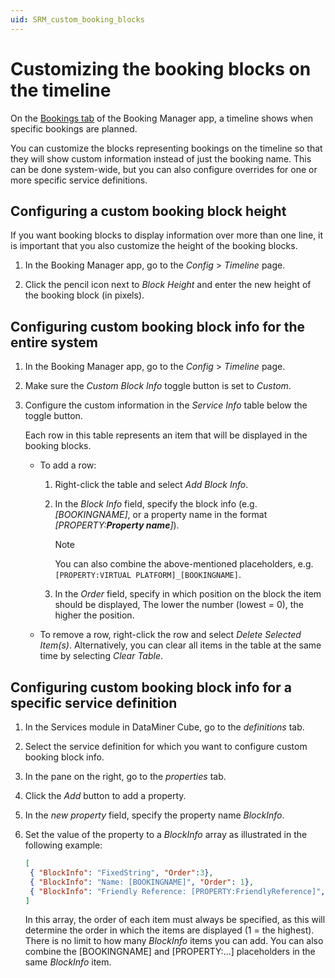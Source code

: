 ```yaml
---
uid: SRM_custom_booking_blocks
---
```


# Customizing the booking blocks on the timeline

On the [Bookings tab](xref:Booking_Manager_Bookings_tab) of the Booking Manager app, a timeline shows when specific bookings are planned.

You can customize the blocks representing bookings on the timeline so that they will show custom information instead of just the booking name. This can be done system-wide, but you can also configure overrides for one or more specific service definitions.

## Configuring a custom booking block height

<!-- RN 29991 -->

If you want booking blocks to display information over more than one line, it is important that you also customize the height of the booking blocks.

1. In the Booking Manager app, go to the *Config* > *Timeline* page.

1. Click the pencil icon next to *Block Height* and enter the new height of the booking block (in pixels).

## Configuring custom booking block info for the entire system

1. In the Booking Manager app, go to the *Config* > *Timeline* page.

1. Make sure the *Custom Block Info* toggle button is set to *Custom*.

1. Configure the custom information in the *Service Info* table below the toggle button.

   Each row in this table represents an item that will be displayed in the booking blocks.

   - To add a row:

     1. Right-click the table and select *Add Block Info*.

     1. In the *Block Info* field, specify the block info (e.g. *\[BOOKINGNAME\]*, or a property name in the format *\[PROPERTY:**Property name**\]*).

        > [!NOTE]
        > You can also combine the above-mentioned placeholders, e.g. `[PROPERTY:VIRTUAL PLATFORM]_[BOOKINGNAME]`. <!-- RN 28995 -->

     1. In the *Order* field, specify in which position on the block the item should be displayed, The lower the number (lowest = 0), the higher the position.

   - To remove a row, right-click the row and select *Delete Selected Item(s)*. Alternatively, you can clear all items in the table at the same time by selecting *Clear Table*.

## Configuring custom booking block info for a specific service definition

<!-- RN 22172 -->

1. In the Services module in DataMiner Cube, go to the *definitions* tab.

1. Select the service definition for which you want to configure custom booking block info.

1. In the pane on the right, go to the *properties* tab.

1. Click the *Add* button to add a property.

1. In the *new property* field, specify the property name *BlockInfo*.

1. Set the value of the property to a *BlockInfo* array as illustrated in the following example:

   ```json
   [
    { "BlockInfo": "FixedString", "Order":3},
    { "BlockInfo": "Name: [BOOKINGNAME]", "Order": 1},
    { "BlockInfo": "Friendly Reference: [PROPERTY:FriendlyReference]", "Order": 2}
   ]
   ```

   In this array, the order of each item must always be specified, as this will determine the order in which the items are displayed (1 = the highest). There is no limit to how many *BlockInfo* items you can add. You can also combine the [BOOKINGNAME] and [PROPERTY:...] placeholders in the same *BlockInfo* item.
